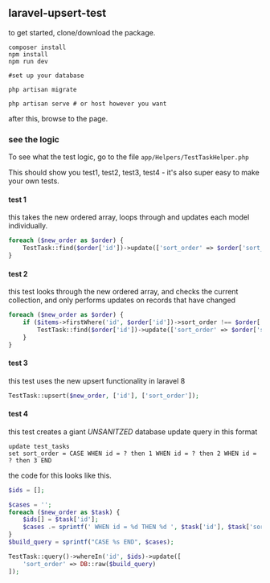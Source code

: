 ## laravel-upsert-test

to get started, clone/download the package.

```
composer install
npm install
npm run dev

#set up your database

php artisan migrate

php artisan serve # or host however you want
```

after this, browse to the page.

### see the logic

To see what the test logic, go to the file `app/Helpers/TestTaskHelper.php`

This should show you test1, test2, test3, test4 - it's also super easy to make your own tests.

#### test 1

this takes the new ordered array, loops through and updates each model individually.

```php
foreach ($new_order as $order) {
	TestTask::find($order['id'])->update(['sort_order' => $order['sort_order']]);
}
```


#### test 2

this test looks through the new ordered array, and checks the current collection, and only performs updates on records that have changed

```php
foreach ($new_order as $order) {
	if ($items->firstWhere('id', $order['id'])->sort_order !== $order['sort_order']) {
		TestTask::find($order['id'])->update(['sort_order' => $order['sort_order']]);
	}
}
```

#### test 3

this test uses the new upsert functionality in laravel 8

```php
TestTask::upsert($new_order, ['id'], ['sort_order']);
```

#### test 4

this test creates a giant *UNSANITZED* database update query in this format
```mysql
update test_tasks
set sort_order = CASE WHEN id = ? then 1 WHEN id = ? then 2 WHEN id = ? then 3 END
```

the code for this looks like this.

```php
$ids = [];

$cases = '';
foreach ($new_order as $task) {
	$ids[] = $task['id'];
	$cases .= sprintf(' WHEN id = %d THEN %d ', $task['id'], $task['sort_order']);
}
$build_query = sprintf("CASE %s END", $cases);

TestTask::query()->whereIn('id', $ids)->update([
	'sort_order' => DB::raw($build_query)
]);
```
